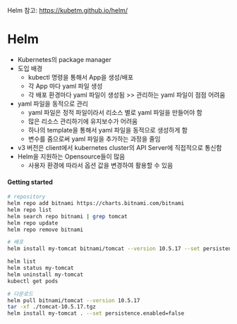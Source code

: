 Helm
참고: https://kubetm.github.io/helm/

# Helm
- Kubernetes의 package manager
- 도입 배경
    - kubectl 명령을 통해서 App을 생성/배포
    - 각 App 마다 yaml 파일 생성
    - 각 배포 환경마다 yaml 파일이 생성됨 >> 관리하는 yaml 파일이 점점 어려움
- yaml 파일을 동적으로 관리
    - yaml 파일은 정적 파일이라서 리소스 별로 yaml 파일을 만들어야 함
    - 많은 리소스 관리하기에 유지보수가 어려움
    - 하나의 template을 통해서 yaml 파일을 동적으로 생성하게 함
    - 변수를 줌으로써 yaml 파일을 추가하는 과정을 줄임
- v3 버전은 client에서 kubernetes cluster의 API Server에 직접적으로 통신함
- Helm을 지원하는 Opensource들이 많음
    - 사용자 환경에 따라서 옵션 값을 변경하여 활용할 수 있음

#### Getting started
```bash
# repository
helm repo add bitnami https://charts.bitnami.com/bitnami
helm repo list
helm search repo bitnami | grep tomcat
helm repo update
helm repo remove bitnami

# 배포
helm install my-tomcat bitnami/tomcat --version 10.5.17 --set persistence.enabled=false

helm list
helm status my-tomcat
helm uninstall my-tomcat
kubectl get pods

# 다운로드
helm pull bitnami/tomcat --version 10.5.17
tar -xf ./tomcat-10.5.17.tgz
helm install my-tomcat . --set persistence.enabled=false
```
    